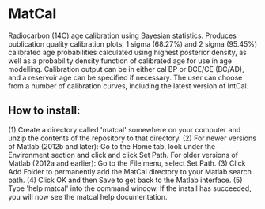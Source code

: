 # MatCal

Radiocarbon (14C) age calibration using Bayesian statistics. Produces publication quality calibration plots, 1 sigma (68.27%) and 2 sigma (95.45%) calibrated age probabilities calculated using highest posterior density, as well as a probability density function of calibrated age for use in age modelling. Calibration output can be in either cal BP or BCE/CE (BC/AD), and a reservoir age can be specified if necessary. The user can choose from a number of calibration curves, including the latest version of IntCal.

How to install:
---------------
(1) Create a directory called 'matcal' somewhere on your computer and unzip the contents of the repository to that directory. 
(2) For newer versions of Matlab (2012b and later): Go to the Home tab, look under the Environment section and click and click Set Path.
    For older versions of Matlab (2012a and earlier): Go to the File menu, select Set Path.
(3) Click Add Folder to permanently add the MatCal directory to your Matlab search path.
(4) Click OK and then Save to get back to the Matlab interface.
(5) Type 'help matcal' into the command window. If the install has succeeded, you will now see the matcal help documentation.
